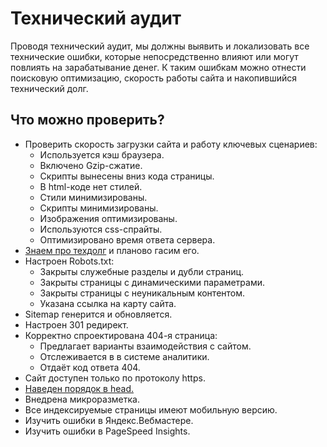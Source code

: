 # Технический аудит

Проводя технический аудит, мы должны выявить и локализовать все технические ошибки, которые непосредственно влияют или могут повлиять на зарабатывание денег. К таким ошибкам можно отнести поисковую оптимизацию, скорость работы сайта и накопившийся технический долг.

## Что можно проверить?
- Проверить скорость загрузки сайта и работу ключевых сценариев:
  - Используется кэш браузера.
  - Включено Gzip-сжатие.
  - Скрипты вынесены вниз кода страницы.
  - В html-коде нет стилей.
  - Стили минимизированы.
  - Скрипты минимизированы.
  - Изображения оптимизированы.
  - Используются css-спрайты.
  - Оптимизировано время ответа сервера.
- [Знаем про техдолг](../../develop/technicalDebt) и планово гасим его.
- Настроен Robots.txt:
  - Закрыты служебные разделы и дубли страниц.
  - Закрыты страницы с динамическими параметрами.
  - Закрыты страницы с неуникальным контентом.
  - Указана ссылка на карту сайта.
- Sitemap генерится и обновляется.
- Настроен 301 редирект.
- Корректно спроектирована 404-я страница:
  - Предлагает варианты взаимодействия с сайтом.
  - Отслеживается в в системе аналитики.
  - Отдаёт код ответа 404.
- Сайт доступен только по протоколу https.
- [Наведен порядок в head.](https://github.com/joshbuchea/HEAD)
- Внедрена микроразметка.
- Все индексируемые страницы имеют мобильную версию.
- Изучить ошибки в Яндекс.Вебмастере.
- Изучить ошибки в PageSpeed Insights.